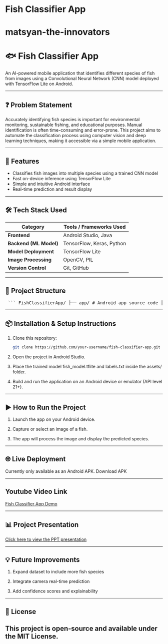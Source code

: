 
# Fish Classifier App

# matsyan-the-innovators
# 🐟 Fish Classifier App

An AI-powered mobile application that identifies different species of fish from images using a Convolutional Neural Network (CNN) model deployed with TensorFlow Lite on Android.

---

## ❓ Problem Statement

Accurately identifying fish species is important for environmental monitoring, sustainable fishing, and educational purposes. Manual identification is often time-consuming and error-prone. This project aims to automate the classification process using computer vision and deep learning techniques, making it accessible via a simple mobile application.

---

## 🚀 Features

- Classifies fish images into multiple species using a trained CNN model
- Fast on-device inference using TensorFlow Lite
- Simple and intuitive Android interface
- Real-time prediction and result display

---

## 🛠️ Tech Stack Used

| Category            | Tools / Frameworks Used                         |
|---------------------|-------------------------------------------------|
| **Frontend**         | Android Studio, Java                           |
| **Backend (ML Model)**| TensorFlow, Keras, Python                      |
| **Model Deployment** | TensorFlow Lite                                |
| **Image Processing** | OpenCV, PIL                                    |
| **Version Control**  | Git, GitHub                                    |

---

## 📁 Project Structure

<pre> ``` FishClassifierApp/ ├── app/ # Android app source code │ ├── java/ │ │ └── com.example.fishclassifierapp/ │ │ ├── MainActivity.java │ │ └── FishClassifier.java │ └── res/ │ ├── layout/ │ └── drawable/ ├── model/ # Machine Learning model files │ ├── fish_model.tflite │ └── labels.txt ├── assets/ # Additional resources ├── README.md # Project documentation └── .gitignore ``` </pre>
---

## 📦 Installation & Setup Instructions

1. Clone this repository:
   ```bash
   git clone https://github.com/your-username/fish-classifier-app.git
2. Open the project in Android Studio.

3. Place the trained model fish_model.tflite and labels.txt inside the assets/ folder.

4. Build and run the application on an Android device or emulator (API level 21+).
---

## ▶️ How to Run the Project
1. Launch the app on your Android device.

2. Capture or select an image of a fish.

3. The app will process the image and display the predicted species.

---

## 🌐 Live Deployment
Currently only available as an Android APK. Download APK

---
## Youtube Video Link
[Fish Classifier App Demo](https://youtu.be/tJTXbNDRkfg)

---
## 📊 Project Presentation

[Click here to view the PPT presentation](https://github.com/Glitchtrap991/matsyan-the-innovators/raw/main/FishClassifierPPT.pptx)

---
## 💡 Future Improvements
1. Expand dataset to include more fish species

2. Integrate camera real-time prediction

3. Add confidence scores and explainability

---
## 📄 License
This project is open-source and available under the MIT License.
---
